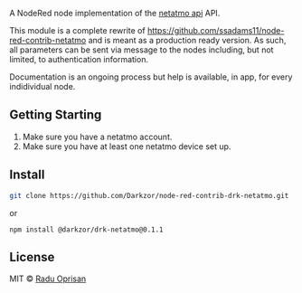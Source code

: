 
A NodeRed node implementation of the [netatmo api](http://dev.netatmo.com/) API.

This module is a complete rewrite of https://github.com/ssadams11/node-red-contrib-netatmo and is meant as a production ready version. As such, all parameters can be sent via message to the nodes including, but not limited, to authentication information.

Documentation is an ongoing process but help is available, in app, for every indidividual node.

## Getting Starting

1. Make sure you have a netatmo account.
2. Make sure you have at least one netatmo device set up.

## Install

```sh
git clone https://github.com/Darkzor/node-red-contrib-drk-netatmo.git
```

or

```
npm install @darkzor/drk-netatmo@0.1.1
```

## License

MIT © [Radu Oprisan](https://oprisan.info)
